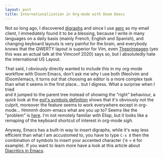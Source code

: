 ```yaml
---
layout: post
title: Internationalization in Org-mode with Doom Emacs
---
```

Not so long ago, I discovered [digraphs](https://vim.fandom.com/wiki/Entering_special_characters) 
and since I use [aerc](https://aerc-mail.org/) as my email client, I immediately 
found it to be a blessing, because I write in many languages on a daily basis 
(mainly French, English and Spanish), and changing keyboard layouts is very painful 
for the brain, and everybody knows that the QWERTY layout is superior for Vim, even 
[Theprimeagen](https://youtu.be/tCktGgPQ3D0?t=1435) (yes this was an actual talk 
at the Vimconf 2020) says so, but I absolutedly hate the international US Layout.

That said, I obviously directly wanted to include 
this in my org-mode workflow with Doom Emacs, don't ask me why I use both (Neo)vim 
and (Doom)emacs, it turns out that choosing an editor is a more complex task than 
what it seems in the first place... but I digress. What a surprise when I tried  
<C-K> and it jumped to the parent tree instead of showing the "right" behaviour, a quick look at the 
[evil's symbols definition](https://github.com/emacs-evil/evil/blob/3f3b2fea87172f155e5f91d75f0fb69d8648acf2/evil-maps.el#L369) 
shows that it's obviously not the culprit, moreover the feature seems to work 
everywhere except in org-mode... Hmmmh doom-emacs what are you up to? Seems like 
the "problem" is [here](https://github.com/hlissner/doom-emacs/blob/848cc117c4555c424fcd7f16d363b5da8118f36d/modules/lang/org/config.el#L981). 
I'm not remotely familiar with Elisp, but it looks like a remaping of 
the keyboard shortcut of interest in org-mode *sigh*.

Anyway, Emacs has a built-in way to insert digraphs, while it's way less efficient 
than what I am accustomed to, you have to type `C-x 8` then the combination of symbols 
to insert your accented character ('e = é for example). If you want to learn more 
have a look at this article about 
[Diacritics in Emacs](https://masteringemacs.org/article/diacritics-in-emacs).

